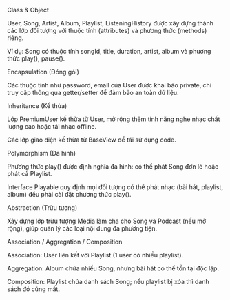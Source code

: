 Class & Object

User, Song, Artist, Album, Playlist, ListeningHistory được xây dựng thành các lớp đối tượng với thuộc tính (attributes) và phương thức (methods) riêng.

Ví dụ: Song có thuộc tính songId, title, duration, artist, album và phương thức play(), pause().

Encapsulation (Đóng gói)

Các thuộc tính như password, email của User được khai báo private, chỉ truy cập thông qua getter/setter để đảm bảo an toàn dữ liệu.

Inheritance (Kế thừa)

Lớp PremiumUser kế thừa từ User, mở rộng thêm tính năng nghe nhạc chất lượng cao hoặc tải nhạc offline.

Các lớp giao diện kế thừa từ BaseView để tái sử dụng code.

Polymorphism (Đa hình)

Phương thức play() được định nghĩa đa hình: có thể phát Song đơn lẻ hoặc phát cả Playlist.

Interface Playable quy định mọi đối tượng có thể phát nhạc (bài hát, playlist, album) đều phải cài đặt phương thức play().

Abstraction (Trừu tượng)

Xây dựng lớp trừu tượng Media làm cha cho Song và Podcast (nếu mở rộng), giúp quản lý các loại nội dung đa phương tiện.

Association / Aggregation / Composition

Association: User liên kết với Playlist (1 user có nhiều playlist).

Aggregation: Album chứa nhiều Song, nhưng bài hát có thể tồn tại độc lập.

Composition: Playlist chứa danh sách Song; nếu playlist bị xóa thì danh sách đó cũng mất.
